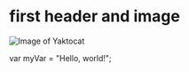 # first header and image

![Image of Yaktocat](https://octodex.github.com/images/yaktocat.png)

var myVar = "Hello, world!";
